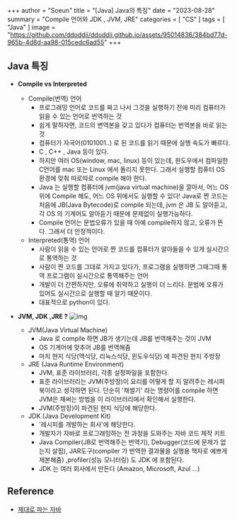 +++
author = "Soeun"
title = "[Java] Java의 특징"
date = "2023-08-28"
summary = "Compile 언어와 JDK , JVM, JRE"
categories = [
    "CS"
]
tags = [
    "Java"
]
image = "https://github.com/ddoddii/ddoddii.github.io/assets/95014836/384bd77d-965b-4d8d-aa98-015cedc6ad55"
+++

## Java 특징
- **Compile vs Interpreted**    
  - Compile(번역) 언어
    - 프로그래밍 언어로 코드를 짜고 나서 그것을 실행하기 전에 미리 컴퓨터가 읽을 수 있는 언어로 번역하는 것
    - 쉽게 말하자면, 코드의 변역본을 갖고 있다가 컴퓨터는 번역본을 바로 읽는 것
    - 컴퓨터가 자국어(0101001..) 로 된 코드를 읽기 때문에 실행 속도가 빠르다.
    - C , C++ , Java 등이 있다.
    - 하지만 여러 OS(window, mac, linux) 등이 있는데, 윈도우에서 컴파일한 C언어를 mac 또는 Linux 에서 돌리지 못한다. 그래서 실행할 컴퓨터 OS 환경에 맞춰 따로따로 compile 해야 한다.
    - Java 는 실행할 컴퓨터에 jvm(java virtual machine)을 깔아서, 어느 OS위에 Compile 해도, 어느 OS 위에서도 실행할 수 있다! Java로 짠 코드는 처음에 JB(Java Bytecode)로 compile 되는데, jvm 은 JB 도 알아듣고, 각 OS 의 기계어도 알아듣기 때문에 문제없이 실행가능하다. 
    - Compile 언어는 문법오류가 있을 때 아예 compile하지 않고, 오류가 뜬다. 그래서 더 안정적이다.
  - Interpreted(통역) 언어
    - 사람이 읽을 수 있는 언어로 짠 코드를 컴퓨터가 알아들을 수 있게 실시간으로 통역하는 것
    - 사람이 짠 코드를 그대로 가지고 있다가, 프로그램을 실행하면 그때그때 통역 프로그램이 실시간으로 통역해주는 언어
    - 개발이 더 간편하지만, 오류에 취약하고 실행이 더 느리다. 문법에 오류가 있어도 실시간으로 실행할 때 알기 때문이다.
    - 대표적으로 python이 있다. 

- **JVM, JDK ,JRE ?**
    ![img](https://github.com/ddoddii/Study-repo/assets/95014836/36643e06-851c-412d-8b96-2494d107b4d9)
  - JVM(Java Virtual Machine)
    - Java 로 compile 하면 JB가 생기는데 JB를 번역해주는 것이 JVM 
    - OS 기계어에 맞추어 JB를 번역해줌 
    - 마치 현지 식당(맥식당, 리눅스식당, 윈도우식당) 에 파견된 현지 주방장 
  - JRE (Java Runtime Environment)
    - JVM, 표준 라이브러리, 각종 설정파일을 포함한다.
    - 표준 라이브러리는 JVM(주방장)이 요리를 어떻게 할 지 알려주는 레시피 북이라고 생각하면 된다. 단순히 '채썰기' 라는 명령어를 compile 하면 JVM은 채써는 방법을 이 라이브러리에서 확인해서 실행한다. 
    - JVM(주방장)이 파견된 현지 식당에 해당한다. 
  - JDK (Java Development Kit)
    - '레시피를 개발하는 회사'에 해당한다.
    - 개발자가 자바로 프로그래밍하는 전 과정을 도와주는 자바 코드 제작 키트
    - Java Compiler(JB로 번역해주는 번역기), Debugger(코드에 문제가 없는지 살핌), JAR도구(compiler 가 번역한 결과물을 실행용 책자로 예쁘게 제본해줌) ,profiler(성능 모니터링) 도 JDK 에 포함된다.
    - JDK 는 여러 회사에서 만든다 (Amazon, Microsoft, Azul ...)





## Reference
- [제대로 파는 자바](https://www.youtube.com/watch?v=iN22AgS_Chk&t=229)